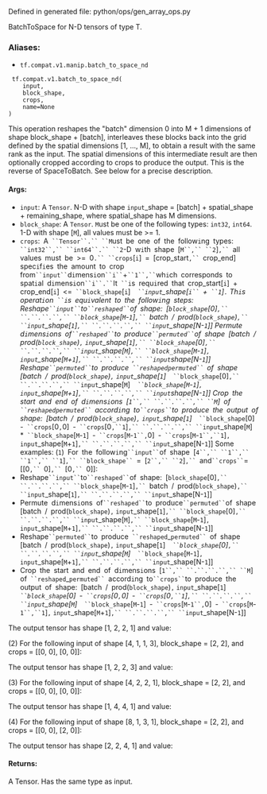 
Defined in generated file: python/ops/gen_array_ops.py

BatchToSpace for N-D tensors of type T.
### Aliases:
- `tf.compat.v1.manip.batch_to_space_nd`

```
 tf.compat.v1.batch_to_space_nd(
    input,
    block_shape,
    crops,
    name=None
)
```

This operation reshapes the "batch" dimension 0 into M + 1 dimensions of shape block_shape + [batch], interleaves these blocks back into the grid defined by the spatial dimensions [1, ..., M], to obtain a result with the same rank as the input. The spatial dimensions of this intermediate result are then optionally cropped according to crops to produce the output. This is the reverse of SpaceToBatch. See below for a precise description.
#### Args:
- `input`: A `Tensor`. N-D with shape `input`_shape = [batch] + spatial_shape + remaining_shape, where spatial_shape has M dimensions.
- `block_shape`: A `Tensor`. `M`ust be one of the following types: `int32`, `int64`. 1-D with shape [`M`], all values must be >= 1.
- `crops`:` `A` ``Tensor``.`` ``M`ust` `be` `one` `of` `the` `follow`i`ng` `types:` ``int32``,`` ``int64``.`` ``2`-D` `w`i`th` `shape` `[`M``,`` ``2`]`,`` `all` `values` `must` `be` `>=` `0`.`` ``crops`[`i`]` `=` `[crop_start`,`` `crop_end]` `spec`i`f`i`es` `the` `amount` `to` `crop` `from` ``input`` `d`i`mens`i`on` ``i`` `+` ``1``,`` `wh`i`ch` `corresponds` `to` `spat`i`al` `d`i`mens`i`on` ``i``.`` `It` ``i`s` `requ`i`red` `that` `crop_start[`i`]` `+` `crop_end[`i`]` `<=` ``block_shape`[`i`]` `*` ``input`_shape[`i`` `+` ``1`]`.`
Th`i`s` `operat`i`on` ``i`s` `equ`i`valent` `to` `the` `follow`i`ng` `steps:
Reshape` ``input`` `to` ``reshaped`` `of` `shape:` `[`block_shape`[0]`,`` ``.``.``.``,`` ``block_shape`[`M`-`1`]`,`` `batch` `/` `prod(`block_shape`)`,`` ``input`_shape[`1`]`,`` ``.``.``.``,`` ``input`_shape[N-`1`]]
Permute` `d`i`mens`i`ons` `of` ``reshaped`` `to` `produce` ``permuted`` `of` `shape` `[batch` `/` `prod(`block_shape`)`,`
`input`_shape[`1`]`,`` ``block_shape`[0]`,`` ``.``.``.``,`` ``input`_shape[`M`]`,`` ``block_shape`[`M`-`1`]`,`
`input`_shape[`M`+`1`]`,`` ``.``.``.``,`` ``input`_shape[N-`1`]]
Reshape` ``permuted`` `to` `produce` ``reshaped`_`permuted`` `of` `shape` `[batch` `/` `prod(`block_shape`)`,`
`input`_shape[`1`]` `*` ``block_shape`[0]`,`` ``.``.``.``,`` ``input`_shape[`M`]` `*` ``block_shape`[`M`-`1`]`,`
`input`_shape[`M`+`1`]`,`` ``.``.``.``,`` ``input`_shape[N-`1`]]
Crop` `the` `start` `and` `end` `of` `d`i`mens`i`ons` `[`1``,`` ``.``.``.``,`` ``M`]` `of` ``reshaped`_`permuted`` `accord`i`ng` `to` ``crops`` `to` `produce` `the` `output` `of` `shape:` `[batch` `/` `prod(`block_shape`)`,`
`input`_shape[`1`]` `*` ``block_shape`[0]` `-` ``crops`[0`,`0]` `-` ``crops`[0`,``1`]`,`` ``.``.``.``,`` ``input`_shape[`M`]` `*` ``block_shape`[`M`-`1`]` `-` ``crops`[`M`-`1``,`0]` `-` ``crops`[`M`-`1``,``1`]`,`
`input`_shape[`M`+`1`]`,`` ``.``.``.``,`` ``input`_shape[N-`1`]]
Some` `examples:
(`1`)` `For` `the` `follow`i`ng` ``input`` `of` `shape` `[`4``,`` ``1``,`` ``1``,`` ``1`]`,`` ``block_shape`` `=` `[`2``,`` ``2`]`,`` `and` ``crops`` `=` `[[0`,`` `0]`,`` `[0`,`` `0]]:
- Reshape` ``input`` `to` ``reshaped`` `of` `shape:` `[`block_shape`[0]`,`` ``.``.``.``,`` ``block_shape`[`M`-`1`]`,`` `batch` `/` `prod(`block_shape`)`,`` ``input`_shape[`1`]`,`` ``.``.``.``,`` ``input`_shape[N-`1`]]
- Permute` `d`i`mens`i`ons` `of` ``reshaped`` `to` `produce` ``permuted`` `of` `shape` `[batch` `/` `prod(`block_shape`)`,`
`input`_shape[`1`]`,`` ``block_shape`[0]`,`` ``.``.``.``,`` ``input`_shape[`M`]`,`` ``block_shape`[`M`-`1`]`,`
`input`_shape[`M`+`1`]`,`` ``.``.``.``,`` ``input`_shape[N-`1`]]
- Reshape` ``permuted`` `to` `produce` ``reshaped`_`permuted`` `of` `shape` `[batch` `/` `prod(`block_shape`)`,`
`input`_shape[`1`]` `*` ``block_shape`[0]`,`` ``.``.``.``,`` ``input`_shape[`M`]` `*` ``block_shape`[`M`-`1`]`,`
`input`_shape[`M`+`1`]`,`` ``.``.``.``,`` ``input`_shape[N-`1`]]
- Crop` `the` `start` `and` `end` `of` `d`i`mens`i`ons` `[`1``,`` ``.``.``.``,`` ``M`]` `of` ``reshaped`_`permuted`` `accord`i`ng` `to` ``crops`` `to` `produce` `the` `output` `of` `shape:` `[batch` `/` `prod(`block_shape`)`,`
`input`_shape[`1`]` `*` ``block_shape`[0]` `-` ``crops`[0`,`0]` `-` ``crops`[0`,``1`]`,`` ``.``.``.``,`` ``input`_shape[`M`]` `*` ``block_shape`[`M`-`1`]` `-` ``crops`[`M`-`1``,`0]` `-` ``crops`[`M`-`1``,``1`]`,`
`input`_shape[`M`+`1`]`,`` ``.``.``.``,`` ``input`_shape[N-`1`]]

The output tensor has shape [1, 2, 2, 1] and value:

(2) For the following input of shape [4, 1, 1, 3], block_shape = [2, 2], and crops = [[0, 0], [0, 0]]:

The output tensor has shape [1, 2, 2, 3] and value:

(3) For the following input of shape [4, 2, 2, 1], block_shape = [2, 2], and crops = [[0, 0], [0, 0]]:

The output tensor has shape [1, 4, 4, 1] and value:

(4) For the following input of shape [8, 1, 3, 1], block_shape = [2, 2], and crops = [[0, 0], [2, 0]]:

The output tensor has shape [2, 2, 4, 1] and value:
#### Returns:

A Tensor. Has the same type as input.
